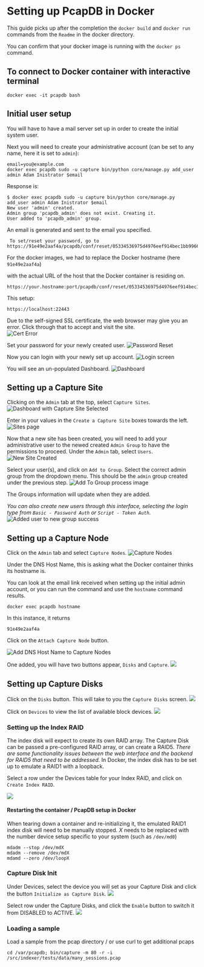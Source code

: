 

# Setting up PcapDB in Docker

This guide picks up after the completion the ```docker build``` and ```docker run``` commands from the `Readme` in the docker directory.

You can confirm that your docker image is running with the ```docker ps``` command.

## To connect to Docker container with interactive terminal

    docker exec -it pcapdb bash

## Initial user setup
You will have to have a mail server set up in order to create the initial system user.

Next you will need to create your administrative account (can be set to any name, here it is set to ```admin```):

    email=you@example.com
    docker exec pcapdb sudo -u capture bin/python core/manage.py add_user admin Adam Inistrator $email

Response is:

    $ docker exec pcapdb sudo -u capture bin/python core/manage.py add_user admin Adam Inistrator $email
    New user 'admin' created.
    Admin group 'pcapdb_admin' does not exist. Creating it.
    User added to 'pcapdb_admin' group.

An email is generated and sent to the email you specified.

     To set/reset your password, go to https://91e49e2aaf4a/pcapdb/conf/reset/05334536975d4976eef914bec1bb9966.

For the docker images, we had to replace the Docker hostname (here ```91e49e2aaf4a```)

 with the actual URL of the host that the Docker container is residing on.

    https://your.hostname:port/pcapdb/conf/reset/05334536975d4976eef914bec1bb9966

This setup:

    https://localhost:22443

Due to the self-signed SSL certificate, the web browser may give you an error. Click through that to accept and visit the site.  
![Cert Error](img/SelfsignedCertError.png)

Set your password for your newly created user.
![Password Reset](img/SetAdminPassword.png)

Now you can login with your newly set up account.
![Login screen](img/pcapdb_login_screen.png)

You will see an un-populated Dashboard.
![Dashboard](img/dashboard.png)

## Setting up a Capture Site

Clicking on the ```Admin``` tab at the top, select ```Capture Sites```.
![Dashboard with Capture Site Selected](img/dashboard_withCaptureSite.png)

Enter in your values in the ```Create a Capture Site``` boxes towards the left.
![Sites page](img/SitesBlank.png)

Now that a new site has been created, you will need to add your administrative user to the newed created ```Admin Group``` to have the permissions to proceed. Under the ```Admin``` tab, select ```Users```.
![New Site Created](img/SitesNewlyCreatedUsers.png)

Select your user(s), and click on ```Add to Group```. Select the correct admin group from the dropdown menu. This should be the ```admin``` group created under the previous step.
![Add To Group process image](img/AddUserAdmin.png)

The Groups information will update when they are added.

*You can also create new users through this interface, selecting the login type from ```Basic - Password Auth``` or ```Script - Token Auth```.*
![Added user to new group success](img/AddUserAdminSuccess.png)

## Setting up a Capture Node

Click on the ```Admin``` tab and select ```Capture Nodes```.
![Capture Nodes ](img/CaptureNodesBlank.png)

Under the DNS Host Name, this is asking what the Docker container thinks its hostname is.

You can look at the email link received when setting up the initial admin account, or you can run the command and use the ```hostname``` command results.

    docker exec pcapdb hostname

In this instance, it returns

    91e49e2aaf4a

Click on the ```Attach Capture Node``` button.

![Add DNS Host Name to Capture Nodes](img/CaptureNodeAddDNS.png)

One added, you will have two buttons appear, ```Disks``` and ```Capture```.
![](img/CaptureNodesAddedDNS.png)

## Setting up Capture Disks

Click on the ```Disks``` button. This will take to you the ```Capture Disks``` screen.
![](img/DisksBlank.png)

Click on ```Devices``` to view the list of available block devices.
![](img/DisksDevices.png)

### Setting up the Index RAID

The index disk will expect to create its own RAID array. The Capture Disk can be passed a pre-configured RAID array, or can create a RAID5. *There are some functionality issues between the web interface and the backend for RAID5 that need to be addressed.*
In Docker, the index disk has to be set up to emulate a RAID1 with a loopback.

Select a row under the Devices table for your Index RAID, and click on ```Create Index RAID```.

![](img/CreateRaidIndex.png)

#### Restarting the container / PcapDB setup in Docker

When tearing down a container and re-initializing it, the emulated RAID1 index disk will need to be manually stopped. *X* needs to be replaced with the number device setup specific to your system (such as `/dev/md0`)

    mdadm --stop /dev/mdX
    mdadm --remove /dev/mdX
    mdamd --zero /dev/loopX

### Capture Disk Init

Under Devices, select the device you will set as your Capture Disk and click the button ```Initialize as Capture Disk```.
![](img/InitCaptureDisk.png)

Select row under the Capture Disks, and click the ```Enable``` button to switch it from DISABLED to ACTIVE.
![](img/EnabledCaptureDisk.png)

[//]: # (comment)

### Loading a sample
Load a sample from the pcap directory / or use curl to get additional pcaps

    cd /var/pcapdb; bin/capture -m 80 -r -i /src/indexer/tests/data/many_sessions.pcap
